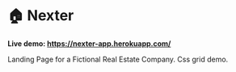 # 🏠 Nexter

**Live demo: https://nexter-app.herokuapp.com/**

Landing Page for a Fictional Real Estate Company.
Css grid demo.
